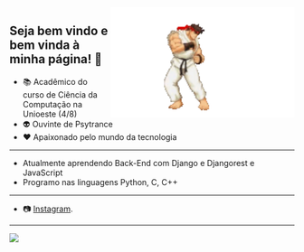 <img src = "readmeGit.gif" width = "325px" align = "right">

## Seja bem vindo e bem vinda à minha página! 👋

- 📚 Acadêmico do curso de Ciência da Computação na Unioeste (4/8)
- 👽 Ouvinte de Psytrance
- ❤️ Apaixonado pelo mundo da tecnologia
---
- Atualmente aprendendo Back-End com Django e Djangorest e JavaScript
- Programo nas linguagens Python, C, C++
---
- 📷 [Instagram](https://www.instagram.com/arthur.angelo/).
---
<div align = "left">
<img height = "150em" src="https://github-readme-stats.vercel.app/api/top-langs/?username=Noturn1&show_icons=true&theme=algolia&count_private=true"/>
